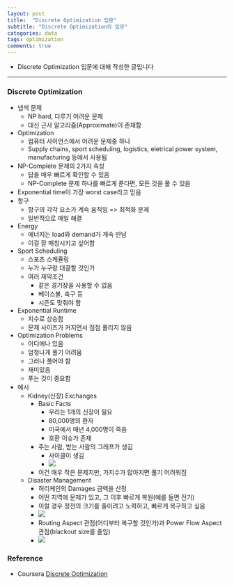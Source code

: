 ```yaml
---
layout: post
title:  "Discrete Optimization 입문"
subtitle: "Discrete Optimization의 입문"
categories: data
tags: optimization
comments: true
---
```


- Discrete Optimization 입문에 대해 작성한 글입니다


---

### Discrete Optimization
- 냅색 문제
	- NP hard, 다루기 어려운 문제
	- 대신 근사 알고리즘(Approximate)이 존재함
- Optimization
	- 컴퓨터 사이언스에서 어려운 문제중 하나
	- Supply chains, sport scheduling, logistics, eletrical power system, manufacturing 등에서 사용됨
- NP-Complete 문제의 2가지 속성
	- 답을 매우 빠르게 확인할 수 있음
	- NP-Complete 문제 하나를 빠르게 푼다면, 모든 것을 풀 수 있음
- Exponential time이 가장 worst case라고 믿음 
- 항구
	- 항구의 각각 요소가 계속 움직임 => 최적화 문제
	- 일반적으로 매일 해결
- Energy
	- 에너지는 load와 demand가 계속 만남
	- 이걸 잘 매칭시키고 싶어함
- Sport Scheduling
	- 스포츠 스케쥴링
	- 누가 누구랑 대결할 것인가
	- 여러 제약조건
		- 같은 경기장을 사용할 수 없음
		- 베이스볼, 축구 등
		- 시즌도 맞춰야 함
- Exponential Runtime
	- 지수로 상승함
	- 문제 사이즈가 커지면서 점점 풀리지 않음
- Optimization Problems
	- 어디에나 있음
	- 엄청나게 풀기 어려움
	- 그러나 풀어야 함
	- 재미있음
	- 푸는 것이 중요함
- 예시
	- Kidney(신장) Exchanges
		- Basic Facts
			- 우리는 1개의 신장이 필요
			- 80,000명의 환자
			- 미국에서 매년 4,000명이 죽음
			- 호환 이슈가 존재
		- 주는 사람, 받는 사람의 그래프가 생김
			- 사이클이 생김
			- <img src="https://www.dropbox.com/s/u2rrup6rel6tc5o/Screenshot%202019-08-12%2021.26.55.png?raw=1">
		- 이건 매우 작은 문제지만, 가지수가 많아지면 풀기 어려워짐
	- Disaster Management
		- 허리케인의 Damages 금액을 산정
		- 어떤 지역에 문제가 있고, 그 이후 빠르게 복원(예를 들면 전기)
		- 이럴 경우 정전의 크기를 줄이려고 노력하고, 빠르게 복구하고 싶음
		- <img src="https://www.dropbox.com/s/t50pz8w1dta1p76/Screenshot%202019-08-12%2021.30.41.png?raw=1">
		- Routing Aspect 관점(어디부터 복구할 것인가)과 Power Flow Aspect 관점(blackout size를 줄임)
		- <img src="https://www.dropbox.com/s/yxv8j5exdkk3z0x/Screenshot%202019-08-12%2021.31.56.png?raw=1">



	
### Reference
- Coursera [Discrete Optimization](https://www.coursera.org/learn/discrete-optimization)
	
	
	
	
	
	
	
	
	
	
	
	
	
	
	
	
	
